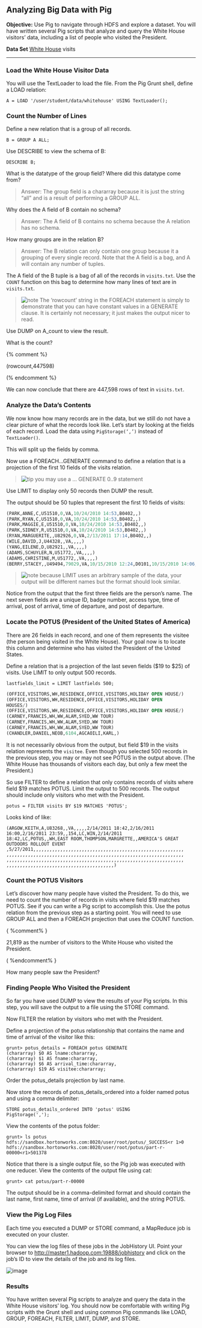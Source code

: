 ## Analyzing Big Data with Pig

**Objective:** Use Pig to navigate through HDFS and explore a dataset. You will have written several Pig scripts that analyze and query the White House visitors’ data, including a list of
people who visited the President.

**Data Set** [White House](https://www.dropbox.com/s/7ds7dxksspk09sh/whitehouse_visits.zip?dl=0) visits

---

### Load the White House Visitor Data

You will use the TextLoader to load the file. From the Pig Grunt
shell, define a LOAD relation:

```
A = LOAD '/user/student/data/whitehouse' USING TextLoader();
```

### Count the Number of Lines

Define a new relation that is a group of all records.

```
B = GROUP A ALL;
```

Use DESCRIBE to view the schema of B:

```
DESCRIBE B;
```

What is the datatype of the group field? 
Where did this datatype come from? 

> Answer: The group field is a chararray because it is just the string “all”
and is a result of performing a GROUP ALL.

Why does the A field of B contain no schema? 

> Answer: The A field of B contains no schema because the A relation has
no schema.

How many groups are in the relation B? 

> Answer: The B relation can only contain one group because it a
grouping of every single record. Note that the A field is a bag, and A will
contain any number of tuples.

The A field of the B tuple is a bag of all of the records in `visits.txt`. Use the
`COUNT` function on this bag to determine how many lines of text are in
`visits.txt`.

> ![note](https://user-images.githubusercontent.com/558905/40528492-37597500-5fbf-11e8-96a1-f4d206df64ab.png) The ‘rowcount’ string in the FOREACH statement is simply to demonstrate
that you can have constant values in a GENERATE clause. It is certainly not
necessary; it just makes the output nicer to read.

Use DUMP on A_count to view the result.

What is the count?

{% comment %}

(rowcount,447598)

(% endcomment %}

We can now conclude that there are 447,598 rows of text in `visits.txt`.

### Analyze the Data’s Contents

We now know how many records are in the data, but we still do not have
a clear picture of what the records look like. Let’s start by looking at the
fields of each record. Load the data using `PigStorage(‘,’)` instead of
`TextLoader()`.

This will split up the fields by comma.

Now use a FOREACH...GENERATE command to define a relation that is a
projection of the first 10 fields of the visits relation.

> ![tip](https://user-images.githubusercontent.com/558905/40528496-37bfadac-5fbf-11e8-8b5a-8bea2634f284.png) you may use a ... GENERATE $0..$9 statement

Use LIMIT to display only 50 records then DUMP the result.

The output should be 50 tuples that represent the first 10 fields of visits:

```sql
(PARK,ANNE,C,U51510,0,VA,10/24/2010 14:53,B0402,,)
(PARK,RYAN,C,U51510,0,VA,10/24/2010 14:53,B0402,,)
(PARK,MAGGIE,E,U51510,0,VA,10/24/2010 14:53,B0402,,)
(PARK,SIDNEY,R,U51510,0,VA,10/24/2010 14:53,B0402,,)
(RYAN,MARGUERITE,,U82926,0,VA,2/13/2011 17:14,B0402,,)
(WILE,DAVID,J,U44328,,VA,,,,)
(YANG,EILENE,D,U82921,,VA,,,,)
(ADAMS,SCHUYLER,N,U51772,,VA,,,,)
(ADAMS,CHRISTINE,M,U51772,,VA,,,,)
(BERRY,STACEY,,U49494,79029,VA,10/15/2010 12:24,D0101,10/15/2010 14:06,D1S)
```


> ![note](https://user-images.githubusercontent.com/558905/40528492-37597500-5fbf-11e8-96a1-f4d206df64ab.png) because LIMIT uses an arbitrary sample of the data, your output will be
different names but the format should look similar.

Notice from the output that the first three fields are the person’s name.
The next seven fields are a unique ID, badge number, access type, time
of arrival, post of arrival, time of departure, and post of departure.

### Locate the POTUS (President of the United States of America)

There are 26 fields in each record, and one of them represents the visitee
(the person being visited in the White House). Your goal now is to locate
this column and determine who has visited the President of the United
States. 

Define a relation that is a projection of the last seven fields ($19
to $25) of visits. Use LIMIT to only output 500 records.

```
lastfields_limit = LIMIT lastfields 500;
```

```sql
(OFFICE,VISITORS,WH,RESIDENCE,OFFICE,VISITORS,HOLIDAY OPEN HOUSE/)
(OFFICE,VISITORS,WH,RESIDENCE,OFFICE,VISITORS,HOLIDAY OPEN
HOUSES/)
(OFFICE,VISITORS,WH,RESIDENCE,OFFICE,VISITORS,HOLIDAY OPEN HOUSE/)
(CARNEY,FRANCIS,WH,WW,ALAM,SYED,WW TOUR)
(CARNEY,FRANCIS,WH,WW,ALAM,SYED,WW TOUR)
(CARNEY,FRANCIS,WH,WW,ALAM,SYED,WW TOUR)
(CHANDLER,DANIEL,NEOB,6104,AGCAOILI,KARL,)
```

It is not necessarily obvious from the output, but field $19 in the visits
relation represents the `visitee`. Even though you selected 500 records in
the previous step, you may or may not see POTUS in the output above.
(The White House has thousands of visitors each day, but only a few
meet the President.)

So use FILTER to define a relation that only contains records of visits where
field $19 matches POTUS. Limit the output to 500 records. The output should include only visitors who met with the President. 

```
potus = FILTER visits BY $19 MATCHES 'POTUS';
```

Looks kind of like:

```
(ARGOW,KEITH,A,U83268,,VA,,,,,2/14/2011 18:42,2/16/2011
16:00,2/16/2011 23:59,,154,LC,WIN,2/14/2011
18:42,LC,POTUS,,WH,EAST ROOM,THOMPSON,MARGRETTE,,AMERICA'S GREAT
OUTDOORS ROLLOUT EVENT
,5/27/2011,,,,,,,,,,,,,,,,,,,,,,,,,,,,,,,,,,,,,,,,,,,,,,,,,,,,,,,,
,,,,,,,,,,,,,,,,,,,,,,,,,,,,,,,,,,,,,,,,,,,,,,,,,,,,,,,,,,,,,,,,,,
,,,,,,,,,,,,,,,,,,,,,,,,,,,,,,,,,,,,,,,,,,,,,,,,,,,,,,,,,,,,,,,,,,
,,,,,,,,,,,,,,,,,,,,,,,,,,,,,,,,,,,,,,,,)
```

### Count the POTUS Visitors

Let’s discover how many people have visited the President. To do this,
we need to count the number of records in visits where field $19
matches POTUS. See if you can write a Pig script to accomplish this. Use
the potus relation from the previous step as a starting point. You will
need to use GROUP ALL and then a FOREACH projection that uses the COUNT
function.

{ %comment% }

21,819 as the number of visitors to the
White House who visited the President.

( %endcomment% }

How many people saw the President?

### Finding People Who Visited the President

So far you have used DUMP to view the results of your Pig scripts. In this
step, you will save the output to a file using the STORE command.

Now FILTER the relation by visitors who met with the President.

Define a projection of the potus relationship that contains the name and
time of arrival of the visitor like this:

```
grunt> potus_details = FOREACH potus GENERATE
(chararray) $0 AS lname:chararray,
(chararray) $1 AS fname:chararray,
(chararray) $6 AS arrival_time:chararray,
(chararray) $19 AS visitee:chararray;
```

Order the potus_details projection by last name.

Now store the records of potus_details_ordered into a folder named potus
and using a comma delimiter:

```
STORE potus_details_ordered INTO 'potus' USING
PigStorage(',');
```

View the contents of the potus folder:

```
grunt> ls potus
hdfs://sandbox.hortonworks.com:8020/user/root/potus/_SUCCESS<r 1>0
hdfs://sandbox.hortonworks.com:8020/user/root/potus/part-r-00000<r1>501378
```

Notice that there is a single output file, so the Pig job was executed with
one reducer. View the contents of the output file using cat:

```
grunt> cat potus/part-r-00000
```

The output should be in a comma-delimited format and should contain
the last name, first name, time of arrival (if available), and the string
POTUS.

### View the Pig Log Files

Each time you executed a DUMP or STORE command, a MapReduce job is
executed on your cluster.

You can view the log files of these jobs in the JobHistory UI. Point your
browser to http://master1.hadoop.com:19888/jobhistory and click on the job’s ID to view the details of the job and its log files.

![image](https://user-images.githubusercontent.com/558905/55203355-6950d380-51a1-11e9-8351-7044f35853d7.png)

### Results

You have written several Pig scripts to analyze and query the data in the White House
visitors’ log. You should now be comfortable with writing Pig scripts with the Grunt
shell and using common Pig commands like LOAD, GROUP, FOREACH, FILTER, LIMIT,
DUMP, and STORE.


